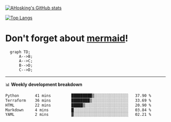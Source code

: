 [![AHosking's GitHub stats](https://github-readme-stats.vercel.app/api?username=ahosking&count_private=true&show_icons=true&theme=onedark&hide_rank=true&include_all_commits=true)](https://github.com/ahosking)

[![Top Langs](https://github-readme-stats.vercel.app/api/top-langs/?username=ahosking&layout=compact&theme=onedark)](https://github.com/ahosking)


# Don't forget about [mermaid](https://github.blog/2022-02-14-include-diagrams-markdown-files-mermaid/)!

```mermaid
  graph TD;
      A-->B;
      A-->C;
      B-->D;
      C-->D;
```
-------

📊 **Weekly development breakdown**

<!--START_SECTION:waka-->

```txt
Python       41 mins         █████████▒░░░░░░░░░░░░░░░   37.90 %
Terraform    36 mins         ████████▒░░░░░░░░░░░░░░░░   33.69 %
HTML         22 mins         █████▒░░░░░░░░░░░░░░░░░░░   20.90 %
Markdown     4 mins          █░░░░░░░░░░░░░░░░░░░░░░░░   03.84 %
YAML         2 mins          ▓░░░░░░░░░░░░░░░░░░░░░░░░   02.21 %
```

<!--END_SECTION:waka-->
